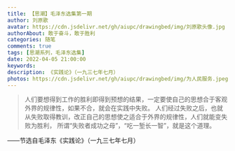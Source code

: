 ```yaml
---
title: 【思潮】毛泽东选集第一期
author: 刘原歌
avatar: https://cdn.jsdelivr.net/gh/aiupc/drawingbed/img/刘原歌头像.jpg
authorAbout: 敢于奋斗，敢于胜利
categories: 随笔
comments: true
tags: [思潮系列，毛泽东选集]
date: 2022-04-05 21:00:00
keywords:
description: 《实践论》（一九三七年七月）
photos: https://cdn.jsdelivr.net/gh/aiupc/drawingbed/img/为人民服务.jpeg
---
```


>人们要想得到工作的胜利即得到预想的结果，一定要使自己的思想合于客观外界的规律性，如果不合，就会在实践中失败。
>人们经过失败之后，也就从失败取得教训，改正自己的思想使之适合于外界的规律性，人们就能变失败为胜利，
>所谓“失败者成功之母”，“吃一堑长一智”，就是这个道理。


——节选自毛泽东《实践论》（一九三七年七月）
